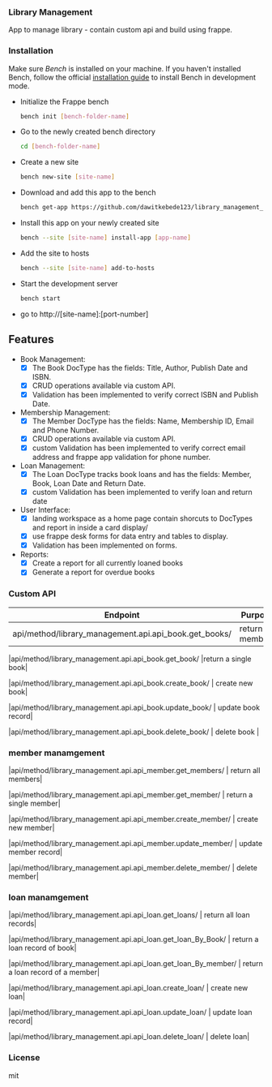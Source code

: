 ### Library Management

App to manage library - contain custom api and build using frappe.

### Installation

Make sure *Bench* is installed on your machine. If you haven't installed Bench, follow the official [installation guide](https://frappeframework.com/docs/user/en/installation) to install Bench in development mode.

- Initialize the Frappe bench

  ```bash
  bench init [bench-folder-name]
  ```

- Go to the newly created bench directory

  ```bash
  cd [bench-folder-name]
  ```

- Create a new site

  ```bash
  bench new-site [site-name]
  ```

- Download and add this app to the bench

  ```bash
  bench get-app https://github.com/dawitkebede123/library_management_system
  ```

- Install this app on your newly created site

  ```bash
  bench --site [site-name] install-app [app-name]
  ```

- Add the site to hosts

  ```bash
  bench --site [site-name] add-to-hosts
  ```

- Start the development server
  
  ```bash
  bench start
  ```
- go to http://[site-name]:[port-number]

## Features

- Book Management:
  - [x] The Book DocType has the fields: Title, Author, Publish Date and ISBN.
  - [x] CRUD operations available via custom API.
  - [x] Validation has been implemented to verify correct ISBN and Publish Date.
- Membership Management:
  - [x] The Member DocType has the fields: Name, Membership ID, Email and Phone     Number.
  - [x] CRUD operations available via custom API.
  - [x] custom Validation has been implemented to verify correct email address and frappe app validation for phone number.
- Loan Management:
  - [x] The Loan DocType tracks book loans and has the fields: Member, Book, Loan Date and Return Date.
  - [x] custom Validation has been implemented to verify loan and return date
- User Interface:
  - [x] landing workspace as a home page contain shorcuts to DocTypes and report in inside a card display/
  - [x] use frappe desk forms for data entry and tables to display.
  - [x] Validation has been implemented on forms.
- Reports:
  - [x] Create a report for all currently loaned books
  - [x] Generate a report for overdue books

### Custom API 
| Endpoint | Purpose |
|----------|---------|
|api/method/library_management.api.api_book.get_books/ | return all members|

|api/method/library_management.api.api_book.get_book/ |return a single book|

|api/method/library_management.api.api_book.create_book/  | create new book|

|api/method/library_management.api.api_book.update_book/ | update book record|

|api/method/library_management.api.api_book.delete_book/ | delete book |
### member manamgement 
|api/method/library_management.api.api_member.get_members/ |  return all members|

|api/method/library_management.api.api_member.get_member/  | return a single member|

|api/method/library_management.api.api_member.create_member/ | create new member|

|api/method/library_management.api.api_member.update_member/ | update member record|

|api/method/library_management.api.api_member.delete_member/ | delete member|

### loan manamgement 
|api/method/library_management.api.api_loan.get_loans/  | return all loan records|

|api/method/library_management.api.api_loan.get_loan_By_Book/  | return a loan record of book|

|api/method/library_management.api.api_loan.get_loan_By_member/ |  return a loan record of a member|

|api/method/library_management.api.api_loan.create_loan/ | create new loan|

|api/method/library_management.api.api_loan.update_loan/ | update loan record|

|api/method/library_management.api.api_loan.delete_loan/ | delete loan|
### License

mit
